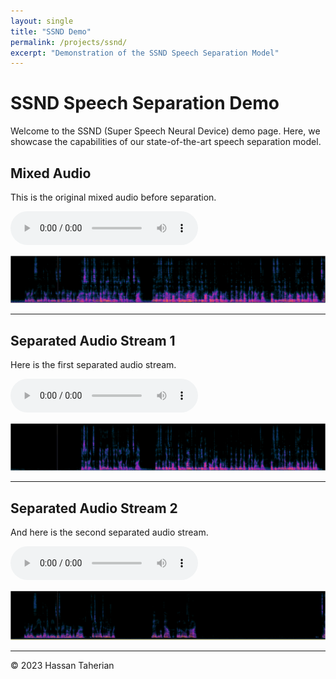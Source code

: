 ```yaml
---
layout: single
title: "SSND Demo"
permalink: /projects/ssnd/
excerpt: "Demonstration of the SSND Speech Separation Model"
---
```


# SSND Speech Separation Demo

Welcome to the SSND (Super Speech Neural Device) demo page. Here, we showcase the capabilities of our state-of-the-art speech separation model. 

## Mixed Audio

This is the original mixed audio before separation.

<audio controls>
  <source src="/files/demo1/u1_mix.wav" type="audio/wav">
  Your browser does not support the audio element.
</audio>

![Spectrogram of Mixed Audio](/files/demo1/spec_mix.png/spec_mix.png-1.png "Spectrogram of Mixed Audio")

---

## Separated Audio Stream 1

Here is the first separated audio stream.

<audio controls>
  <source src="/files/demo1/u1_s1.wav" type="audio/wav">
  Your browser does not support the audio element.
</audio>

![Spectrogram of Stream 1](/files/demo1/spec_mix.png/spec_mix.png-2.png "Spectrogram of Stream 1")

---

## Separated Audio Stream 2

And here is the second separated audio stream.

<audio controls>
  <source src="/files/demo1/u1_s2.wav" type="audio/wav">
  Your browser does not support the audio element.
</audio>

![Spectrogram of Stream 2](/files/demo1/spec_mix.png/spec_mix.png-3.png "Spectrogram of Stream 2")

---


<footer>
    <p>&copy; 2023 Hassan Taherian</p>
</footer>


    
